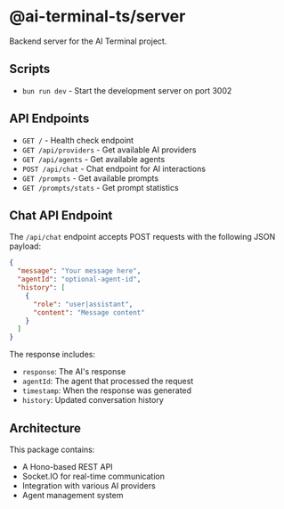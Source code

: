 # @ai-terminal-ts/server

Backend server for the AI Terminal project.

## Scripts

- `bun run dev` - Start the development server on port 3002

## API Endpoints

- `GET /` - Health check endpoint
- `GET /api/providers` - Get available AI providers
- `GET /api/agents` - Get available agents
- `POST /api/chat` - Chat endpoint for AI interactions
- `GET /prompts` - Get available prompts
- `GET /prompts/stats` - Get prompt statistics

## Chat API Endpoint

The `/api/chat` endpoint accepts POST requests with the following JSON payload:

```json
{
  "message": "Your message here",
  "agentId": "optional-agent-id",
  "history": [
    {
      "role": "user|assistant",
      "content": "Message content"
    }
  ]
}
```

The response includes:
- `response`: The AI's response
- `agentId`: The agent that processed the request
- `timestamp`: When the response was generated
- `history`: Updated conversation history

## Architecture

This package contains:
- A Hono-based REST API
- Socket.IO for real-time communication
- Integration with various AI providers
- Agent management system